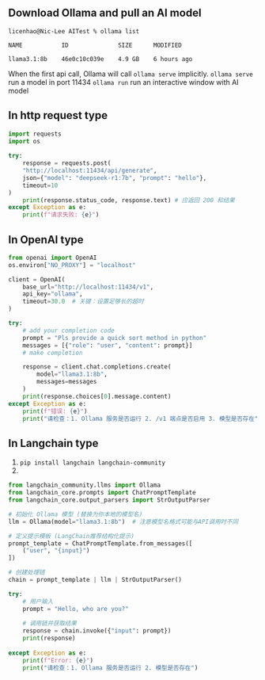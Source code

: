 ## Download Ollama and pull an AI model
```shell
licenhao@Nic-Lee AITest % ollama list

NAME           ID              SIZE      MODIFIED    

llama3.1:8b    46e0c10c039e    4.9 GB    6 hours ago
```

When the first api call, Ollama will call ``ollama serve`` implicitly.
``ollama serve`` run a model in port 11434
``ollama run`` run an interactive window with AI model
## In http request type

``` python
import requests
import os
  
try:
	response = requests.post(
	"http://localhost:11434/api/generate",
	json={"model": "deepseek-r1:7b", "prompt": "hello"},
	timeout=10
)
	print(response.status_code, response.text) # 应返回 200 和结果
except Exception as e:
	print(f"请求失败: {e}")
```

## In OpenAI type

```Python
from openai import OpenAI
os.environ["NO_PROXY"] = "localhost"

client = OpenAI(
    base_url="http://localhost:11434/v1",
    api_key="ollama",
    timeout=30.0  # 关键：设置足够长的超时
)

try:
    # add your completion code
    prompt = "Pls provide a quick sort method in python"
    messages = [{"role": "user", "content": prompt}]
    # make completion

    response = client.chat.completions.create(
        model="llama3.1:8b",
        messages=messages
    )
    print(response.choices[0].message.content)
except Exception as e:
    print(f"错误: {e}")
    print("请检查：1. Ollama 服务是否运行 2. /v1 端点是否启用 3. 模型是否存在")
```



## In Langchain type
1. ``pip install langchain langchain-community``
2. 
```Python
from langchain_community.llms import Ollama
from langchain_core.prompts import ChatPromptTemplate
from langchain_core.output_parsers import StrOutputParser

# 初始化 Ollama 模型 (替换为你本地的模型名)
llm = Ollama(model="llama3.1:8b")  # 注意模型名格式可能与API调用时不同

# 定义提示模板 (LangChain推荐结构化提示)
prompt_template = ChatPromptTemplate.from_messages([
    ("user", "{input}")
])

# 创建处理链
chain = prompt_template | llm | StrOutputParser()

try:
    # 用户输入
    prompt = "Hello, who are you?"
    
    # 调用链并获取结果
    response = chain.invoke({"input": prompt})
    print(response)
    
except Exception as e:
    print(f"Error: {e}")
    print("请检查：1. Ollama 服务是否运行 2. 模型是否存在")   
```